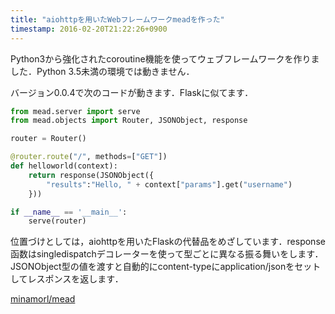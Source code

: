 ```yaml
---
title: "aiohttpを用いたWebフレームワークmeadを作った"
timestamp: 2016-02-20T21:22:26+0900
---
```


Python3から強化されたcoroutine機能を使ってウェブフレームワークを作りました．Python 3.5未満の環境では動きません．

バージョン0.0.4で次のコードが動きます．Flaskに似てます．

```python
from mead.server import serve
from mead.objects import Router, JSONObject, response

router = Router()

@router.route("/", methods=["GET"])
def helloworld(context):
    return response(JSONObject({
        "results":"Hello, " + context["params"].get("username")
    }))

if __name__ == '__main__':
    serve(router)
```
位置づけとしては，aiohttpを用いたFlaskの代替品をめざしています．response函数はsingledispatchデコレーターを使って型ごとに異なる振る舞いをします．JSONObject型の値を渡すと自動的にcontent-typeにapplication/jsonをセットしてレスポンスを返します．

[minamorl/mead](https://github.com/minamorl/mead)
